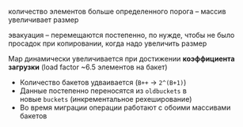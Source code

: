 количество элементов больше определенного порога – массив увеличивает размер

эвакуация – перемещаются постепенно, по нужде, чтобы не было просадок при копировании, когда надо увеличить размер

Map динамически увеличивается при достижении **коэффициента загрузки** (load factor ~6.5 элементов на бакет)
- Количество бакетов удваивается (`B++` → `2^(B+1)`)
- Данные постепенно переносятся из `oldbuckets` в новые `buckets` (инкрементальное рехеширование)
- Во время миграции операции работают с обоими массивами бакетов
